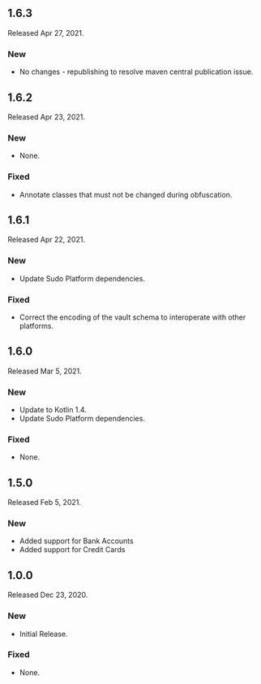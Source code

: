 ## 1.6.3

  Released Apr 27, 2021.

  ### New

  - No changes - republishing to resolve maven central publication issue.

## 1.6.2

  Released Apr 23, 2021.

  ### New

  - None.

  ### Fixed

  - Annotate classes that must not be changed during obfuscation.

## 1.6.1

  Released Apr 22, 2021.

  ### New

  - Update Sudo Platform dependencies.

  ### Fixed

  - Correct the encoding of the vault schema to interoperate with other platforms.

## 1.6.0

  Released Mar 5, 2021.

  ### New

  - Update to Kotlin 1.4.
  - Update Sudo Platform dependencies.

  ### Fixed

  - None.

## 1.5.0

  Released Feb 5, 2021.

### New

  - Added support for Bank Accounts
  - Added support for Credit Cards

 ## 1.0.0

  Released Dec 23, 2020.

 ### New

  - Initial Release. 

 ### Fixed

  - None.

